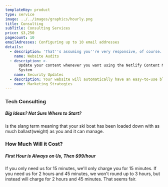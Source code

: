 ```yaml
---
templateKey: product
type: service
image: ../../images/graphics/hourly.png
title: Consulting
subTitle: Consulting Services
price: $3,250
pagecount: 10
emailAdresses: Configuring up to 10 email addresses
details:
  - description: 'That''s assuming you''re very responsive, of course.'
    name: Website Audits
  - description: >-
      Update your content whenever you want using the Netlify Content Management
      System
    name: Security Updates
  - description: Your website will automatically have an easy-to-use blog and contact form.
    name: Marketing Strategies
---
```

### Tech Consulting
##### Big Ideas? Not Sure Where to Start?
 is the slang term meaning that your ski boat has been loaded down with as much ballast(weight) as you and it can manage. 

### How Much Will it Cost?
##### First Hour is Always on Us, Then $99/hour
If you only need us for 15 minutes, we'll only charge you for 15 minutes. If you need us for 2 hours and 45 minutes, we won't round up to 3 hours, but instead will charge for 2 hours and 45 minutes. That seems fair.